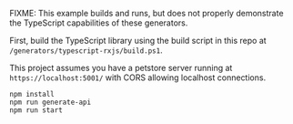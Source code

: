 FIXME: This example builds and runs, but does not properly demonstrate the TypeScript capabilities of these generators.

First, build the TypeScript library using the build script in this repo at `/generators/typescript-rxjs/build.ps1`.

This project assumes you have a petstore server running at `https://localhost:5001/` with CORS allowing localhost connections.

    npm install
    npm run generate-api
    npm run start
